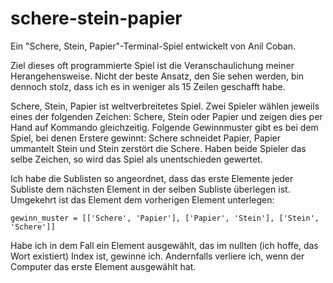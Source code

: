 # schere-stein-papier

Ein "Schere, Stein, Papier"-Terminal-Spiel entwickelt von Anil Coban. 

Ziel dieses oft programmierte Spiel ist die Veranschaulichung meiner Herangehensweise. Nicht der beste Ansatz, den Sie sehen werden, bin dennoch stolz, dass ich es in weniger als 15 Zeilen geschafft habe. 

Schere, Stein, Papier ist weltverbreitetes Spiel. Zwei Spieler wählen jeweils eines der folgenden Zeichen: Schere, Stein oder Papier und zeigen dies per Hand auf Kommando gleichzeitig. Folgende Gewinnmuster gibt es bei dem Spiel, bei denen Erstere gewinnt: Schere schneidet Papier, Papier ummantelt Stein und Stein zerstört die Schere. Haben beide Spieler das selbe Zeichen, so wird das Spiel als unentschieden gewertet.

Ich habe die Sublisten so angeordnet, dass das erste Elemente jeder Subliste dem nächsten Element in der selben Subliste überlegen ist. Umgekehrt ist das Element dem vorherigen Element unterlegen:

```gewinn_muster = [['Schere', 'Papier'], ['Papier', 'Stein'], ['Stein', 'Schere']]```

Habe ich in dem Fall ein Element ausgewählt, das im nullten (ich hoffe, das Wort existiert) Index ist, gewinne ich. Andernfalls verliere ich, wenn der Computer das erste Element ausgewählt hat.

